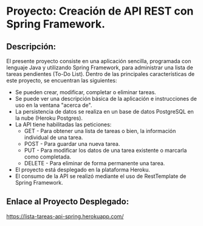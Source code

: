 # Proyecto: Creación de API REST con Spring Framework.

## Descripción:
El presente proyecto consiste en una aplicación sencilla, programada con lenguaje Java y
utilizando Spring Framework, para administrar una lista de tareas pendientes (To-Do List). Dentro de las principales
características de este proyecto, se encuentran las siguientes:
* Se pueden crear, modificar, completar o eliminar tareas.
* Se puede ver una descripción básica de la aplicación e instrucciones de uso en la ventana "acerca de".
* La persistencia de datos se realiza en un base de datos PostgreSQL en la nube (Heroku Postgres).
* La API tiene habilitadas las peticiones:
    * GET - Para obtener una lista de tareas o bien, la información individual de una tarea.
    * POST - Para guardar una nueva tarea.
    * PUT - Para modificar los datos de una tarea existente o marcarla como completada.
    * DELETE - Para eliminar de forma permanente una tarea.
* El proyecto está desplegado en la plataforma Heroku.
* El consumo de la API se realizó mediante el uso de RestTemplate de Spring Framework.

## Enlace al Proyecto Desplegado:
https://lista-tareas-api-spring.herokuapp.com/
